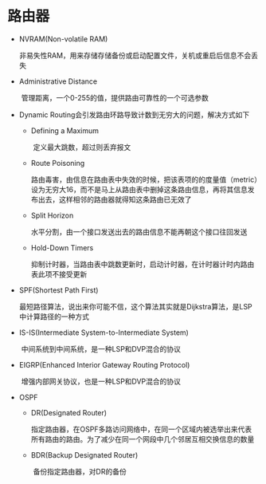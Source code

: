 # 路由器

- NVRAM(Non-volatile RAM)

  ​	非易失性RAM，用来存储存储备份或启动配置文件，关机或重启后信息不会丢失

- Administrative Distance

  ​	管理距离，一个0-255的值，提供路由可靠性的一个可选参数

- Dynamic Routing会引发路由环路导致计数到无穷大的问题，解决方式如下

  - Defining a Maximum

    ​	定义最大跳数，超过则丢弃报文

  - Route Poisoning

    ​	路由毒害，由信息在路由表中失效的时候，把该表项的的度量值（metric）设为无穷大16，而不是马上从路由表中删掉这条路由信息，再将其信息发布出去，这样相邻的路由器就得知这条路由已无效了

  - Split Horizon

    ​	水平分割，由一个接口发送出去的路由信息不能再朝这个接口往回发送

  - Hold-Down Timers

    ​	抑制计时器，当路由表中跳数更新时，启动计时器，在计时器计时内路由表此项不接受更新

- SPF(Shortest Path First)

  ​	最短路径算法，说出来你可能不信，这个算法其实就是Dijkstra算法，是LSP中计算路径的一种方式

- IS-IS(Intermediate System-to-Intermediate System)

  ​	中间系统到中间系统，是一种LSP和DVP混合的协议

- EIGRP(Enhanced Interior Gateway Routing Protocol)

  ​	增强内部网关协议，也是一种LSP和DVP混合的协议

- OSPF

  - DR(Designated Router)

    ​	指定路由器，在OSPF多路访问网络中，在同一个区域内被选举出来代表所有路由的路由。为了减少在同一个网段中几个邻居互相交换信息的数量

  - BDR(Backup Designated Router)

    ​	备份指定路由器，对DR的备份

  ​

  ​	